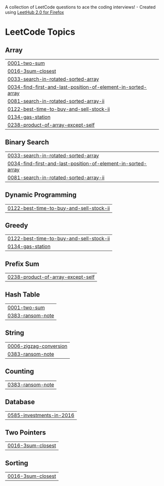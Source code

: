 A collection of LeetCode questions to ace the coding interviews! - Created using [LeetHub 2.0 for Firefox](https://github.com/maitreya2954/LeetHub-2.0-Firefox)
<!---LeetCode Topics Start-->
# LeetCode Topics
## Array
|  |
| ------- |
| [0001-two-sum](https://github.com/sujith017/leetcode-solution/tree/master/0001-two-sum) |
| [0016-3sum-closest](https://github.com/sujith017/leetcode-solution/tree/master/0016-3sum-closest) |
| [0033-search-in-rotated-sorted-array](https://github.com/sujith017/leetcode-solution/tree/master/0033-search-in-rotated-sorted-array) |
| [0034-find-first-and-last-position-of-element-in-sorted-array](https://github.com/sujith017/leetcode-solution/tree/master/0034-find-first-and-last-position-of-element-in-sorted-array) |
| [0081-search-in-rotated-sorted-array-ii](https://github.com/sujith017/leetcode-solution/tree/master/0081-search-in-rotated-sorted-array-ii) |
| [0122-best-time-to-buy-and-sell-stock-ii](https://github.com/sujith017/leetcode-solution/tree/master/0122-best-time-to-buy-and-sell-stock-ii) |
| [0134-gas-station](https://github.com/sujith017/leetcode-solution/tree/master/0134-gas-station) |
| [0238-product-of-array-except-self](https://github.com/sujith017/leetcode-solution/tree/master/0238-product-of-array-except-self) |
## Binary Search
|  |
| ------- |
| [0033-search-in-rotated-sorted-array](https://github.com/sujith017/leetcode-solution/tree/master/0033-search-in-rotated-sorted-array) |
| [0034-find-first-and-last-position-of-element-in-sorted-array](https://github.com/sujith017/leetcode-solution/tree/master/0034-find-first-and-last-position-of-element-in-sorted-array) |
| [0081-search-in-rotated-sorted-array-ii](https://github.com/sujith017/leetcode-solution/tree/master/0081-search-in-rotated-sorted-array-ii) |
## Dynamic Programming
|  |
| ------- |
| [0122-best-time-to-buy-and-sell-stock-ii](https://github.com/sujith017/leetcode-solution/tree/master/0122-best-time-to-buy-and-sell-stock-ii) |
## Greedy
|  |
| ------- |
| [0122-best-time-to-buy-and-sell-stock-ii](https://github.com/sujith017/leetcode-solution/tree/master/0122-best-time-to-buy-and-sell-stock-ii) |
| [0134-gas-station](https://github.com/sujith017/leetcode-solution/tree/master/0134-gas-station) |
## Prefix Sum
|  |
| ------- |
| [0238-product-of-array-except-self](https://github.com/sujith017/leetcode-solution/tree/master/0238-product-of-array-except-self) |
## Hash Table
|  |
| ------- |
| [0001-two-sum](https://github.com/sujith017/leetcode-solution/tree/master/0001-two-sum) |
| [0383-ransom-note](https://github.com/sujith017/leetcode-solution/tree/master/0383-ransom-note) |
## String
|  |
| ------- |
| [0006-zigzag-conversion](https://github.com/sujith017/leetcode-solution/tree/master/0006-zigzag-conversion) |
| [0383-ransom-note](https://github.com/sujith017/leetcode-solution/tree/master/0383-ransom-note) |
## Counting
|  |
| ------- |
| [0383-ransom-note](https://github.com/sujith017/leetcode-solution/tree/master/0383-ransom-note) |
## Database
|  |
| ------- |
| [0585-investments-in-2016](https://github.com/sujith017/leetcode-solution/tree/master/0585-investments-in-2016) |
## Two Pointers
|  |
| ------- |
| [0016-3sum-closest](https://github.com/sujith017/leetcode-solution/tree/master/0016-3sum-closest) |
## Sorting
|  |
| ------- |
| [0016-3sum-closest](https://github.com/sujith017/leetcode-solution/tree/master/0016-3sum-closest) |
<!---LeetCode Topics End-->